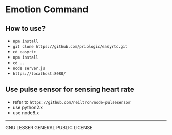 Emotion Command
========

## How to use? ##

* `npm install`
* `git clone https://github.com/priologic/easyrtc.git`
* `cd easyrtc`
* `npm install`
* `cd ..`
* `node server.js`
* `https://localhost:8080/`

## Use pulse sensor for sensing heart rate ##

* refer to `https://github.com/neiltron/node-pulsesensor`
* use python2.x
* use node8.x

-----------------
GNU LESSER GENERAL PUBLIC LICENSE
